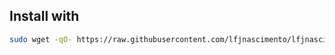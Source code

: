## Install with

```bash
sudo wget -qO- https://raw.githubusercontent.com/lfjnascimento/lfjnascimento/refs/heads/main/ubuntu-setup.sh | bash
```